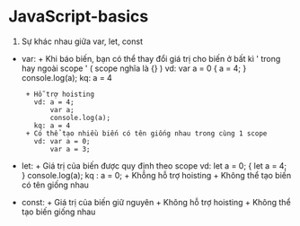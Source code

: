 # JavaScript-basics
1. Sự khác nhau giữa var, let, const 
  - var: + Khi báo biến, bạn có thể thay đổi giá trị cho biến ở bất kì ' trong hay ngoài scope ' ( scope nghĩa là {} )
           vd: var a = 0 
               {
                 a = 4;
               }
               console.log(a);
           kq: a = 4
           
         + Hỗ trợ hoisting
           vd: a = 4;
               var a;
               console.log(a);
           kq: a = 4  
         + Có thể tạo nhiều biến có tên giống nhau trong cùng 1 scope
           vd: var a = 0;
               var a = 3;
  - let: + Giá trị của biến được quy định theo scope
           vd: let a = 0;
               {
                let a = 4;
               }
               console.log(a);
           kq : a = 0;
         + Khỗng hỗ trợ hoisting
         + Không thể tạo biến có tên giống nhau
  - const: + Giá trị của biến giữ nguyên
           + Không hỗ trợ hoisting
           + Không thể tạo biến giống nhau
